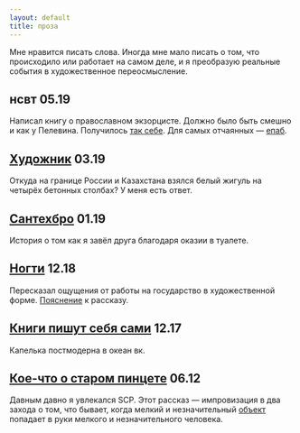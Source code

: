 ```yaml
---
layout: default
title: проза
---
```


Мне нравится писать слова. Иногда мне мало писать о том, что происходило или работает на самом деле, и я преобразую реальные события в художественное переосмысление. 

## нсвт <span>05.19</span>

Написал книгу о православном экзорцисте. Должно было быть смешно и как у Пелевина. Получилось [так себе](https://vk.com/wall-177241047_95). Для самых отчаянных — [епаб](https://vk.com/doc5540006_503660634).

## [Художник](https://vk.com/@trulden-hudozhnik) <span>03.19</span>

Откуда на границе России и Казахстана взялся белый жигуль на четырёх бетонных столбах? У меня есть ответ. 

## [Сантехбро](https://vk.com/wall5540006_5454) <span>01.19</span>

История о том как я завёл друга благодаря оказии в туалете.

## [Ногти](https://vk.com/@trulden-nogti) <span>12.18</span>

Пересказал ощущения от работы на государство в художественной форме. [Пояснение](https://vk.com/wall5540006_5331) к рассказу.

## [Книги пишут себя сами](https://vk.com/wall5540006_5127) <span>12.17</span>

Капелька постмодерна в океан вк.

## [Кое-что о старом пинцете](http://scpfoundation.net/smth-about-221) <span>06.12</span>

Давным давно я увлекался SCP. Этот рассказ — импровизация в два захода о том, что бывает, когда мелкий и незначительный [объект](http://scpfoundation.net/scp-221) попадает в руки мелкого и незначительного человека.

<!-- все вк-ссылки надо запилить страницами туточки -->